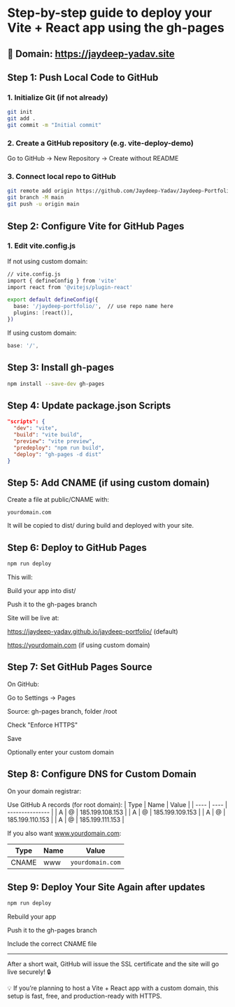 # Step-by-step guide to deploy your Vite + React app using the gh-pages

## 📌 Domain: https://jaydeep-yadav.site

## Step 1: Push Local Code to GitHub
### 1. Initialize Git (if not already)

```bash
git init
git add .
git commit -m "Initial commit"
```

### 2. Create a GitHub repository (e.g. vite-deploy-demo)
Go to GitHub → New Repository → Create without README

### 3. Connect local repo to GitHub

```bash
git remote add origin https://github.com/Jaydeep-Yadav/Jaydeep-Portfolio
git branch -M main
git push -u origin main
```
## Step 2: Configure Vite for GitHub Pages
### 1. Edit vite.config.js
If not using custom domain:

```bash
// vite.config.js
import { defineConfig } from 'vite'
import react from '@vitejs/plugin-react'

export default defineConfig({
  base: '/jaydeep-portfolio/',  // use repo name here
  plugins: [react()],
})
```

If using custom domain:

```js
base: '/',
```

## Step 3: Install gh-pages
```bash
npm install --save-dev gh-pages
```

## Step 4: Update package.json Scripts
```json
"scripts": {
  "dev": "vite",
  "build": "vite build",
  "preview": "vite preview",
  "predeploy": "npm run build",
  "deploy": "gh-pages -d dist"
}
```

## Step 5: Add CNAME (if using custom domain)
Create a file at public/CNAME with:
```
yourdomain.com
```
It will be copied to dist/ during build and deployed with your site.

## Step 6: Deploy to GitHub Pages
```bash
npm run deploy
```
This will:

Build your app into dist/

Push it to the gh-pages branch

Site will be live at:

https://jaydeep-yadav.github.io/jaydeep-portfolio/ (default)

https://yourdomain.com (if using custom domain)

## Step 7: Set GitHub Pages Source
On GitHub:

Go to Settings → Pages

Source: gh-pages branch, folder /root

Check "Enforce HTTPS"

Save

Optionally enter your custom domain

## Step 8: Configure DNS for Custom Domain
On your domain registrar:

Use GitHub A records (for root domain):
| Type | Name | Value           |
| ---- | ---- | --------------- |
| A    | @    | 185.199.108.153 |
| A    | @    | 185.199.109.153 |
| A    | @    | 185.199.110.153 |
| A    | @    | 185.199.111.153 |

If you also want www.yourdomain.com:

| Type  | Name | Value                     |
| ----- | ---- | ------------------------- |
| CNAME | www  | `yourdomain.com` |

## Step 9: Deploy Your Site Again after updates

```bash
npm run deploy
```

Rebuild your app

Push it to the gh-pages branch

Include the correct CNAME file

---
After a short wait, GitHub will issue the SSL certificate and the site will go live securely! 🔒

💡 If you’re planning to host a Vite + React app with a custom domain, this setup is fast, free, and production-ready with HTTPS.

